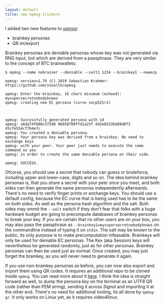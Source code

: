 ```yaml
---
layout: default
title: new opmsg trickery
---
```


I added two new features to [opmsg](https://github.com/stealth/opmsg):

* brainkey personas
* QR im/export

Brainkey personas are deniable personas whose key was not generated via RNG
input, but which are derived from a passphrase. They are very similar to the
concept of BTC brainwallets:

```
$ opmsg --name nobrainer --deniable --salt1 1234 --brainkey1 --newecp

opmsg: version=1.79 (C) 2019 Sebastian Krahmer: https://github.com/stealth/opmsg

opmsg: Enter the brainkey, 16 chars minimum (echoed): mysupersecretnobodyknows
opmsg: creating new EC persona (curve secp521r1)



opmsg: Successfully generated persona with id
opmsg: a6da74f688c375d8 96858709ffd1a25f d42e6523bb89d0f2 45cfe554cf7b4e7c
opmsg: You created a deniable persona.
opmsg: Your persona key was derived from a brainkey. No need to exchange keys
opmsg: with your peer. Your peer just needs to execute the same command as you
opmsg: in order to create the same deniable persona on their side.

opmsg: SUCCESS.
```

Ofcorse, you should use a secret that nobody can guess or bruteforce, including
upper and lower-case, digits and so on. The idea behind brainkey personas is,
that you share a secret with your peer once you meet, and both sides can
then generate the same personas independently afterwards. There's no need to verify
finger prints or exchange keys. You should use a default config, because
the EC curve that is being used has to be the same on both sides. As well as
the persona hash algorithm and the salt. Both sides may ommit the `--salt` switch if they
don't fear that folks with a huge hardware budget are going to precompute databases
of brainkey personas to break your key. If you are certain that no other users
are on your box, you may also pass the passphrase as `--brainkey1=mysupersecretnobodyknows`
on the commandline instead of typing it on `stdin`. The salt may be known to the public,
its only purpose is to make precomputation infeasable.
Brainkeys will only be used for deniable EC personas. The Kex (aka Session) keys
will nevertheless be generated randomly, just as for other personas.
Brainkey personas can then be used just as normal. Once created, you may just
forget the brainkey, as you will never need to generate it again.


If you use non-brainkey personas as before, you can now also export and import them
using QR codes. It requires an additional repo to be cloned inside `opmsg`.
You can read more about it [here](https://github.com/stealth/opmsg-qr).
I think the idea is straight forward as well, to dump the persona key
on the terminal as an UTF8 QR code (rather than PEM string), sending it across *Signal*
and importing it at the other end. There's no need for additional tooling, its
all done by `opmsg-qr`. It only works on Linux yet, as it requires video4linux.



